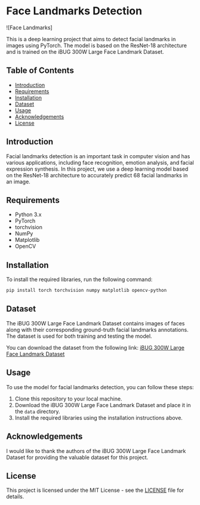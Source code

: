 # Face Landmarks Detection

![Face Landmarks]

This is a deep learning project that aims to detect facial landmarks in images using PyTorch. The model is based on the ResNet-18 architecture and is trained on the iBUG 300W Large Face Landmark Dataset.

## Table of Contents
- [Introduction](#introduction)
- [Requirements](#requirements)
- [Installation](#installation)
- [Dataset](#dataset)
- [Usage](#usage)
- [Acknowledgements](#acknowledgements)
- [License](#license)

## Introduction

Facial landmarks detection is an important task in computer vision and has various applications, including face recognition, emotion analysis, and facial expression synthesis. In this project, we use a deep learning model based on the ResNet-18 architecture to accurately predict 68 facial landmarks in an image.

## Requirements

- Python 3.x
- PyTorch
- torchvision
- NumPy
- Matplotlib
- OpenCV

## Installation

To install the required libraries, run the following command:

```bash
pip install torch torchvision numpy matplotlib opencv-python
```

## Dataset

The iBUG 300W Large Face Landmark Dataset contains images of faces along with their corresponding ground-truth facial landmarks annotations. The dataset is used for both training and testing the model.

You can download the dataset from the following link: [iBUG 300W Large Face Landmark Dataset](http://dlib.net/files/data/ibug_300W_large_face_landmark_dataset.tar.gz)

## Usage

To use the model for facial landmarks detection, you can follow these steps:

1. Clone this repository to your local machine.
2. Download the iBUG 300W Large Face Landmark Dataset and place it in the `data` directory.
3. Install the required libraries using the installation instructions above.



## Acknowledgements

I would like to thank the authors of the iBUG 300W Large Face Landmark Dataset for providing the valuable dataset for this project.

## License

This project is licensed under the MIT License - see the [LICENSE](LICENSE) file for details.
